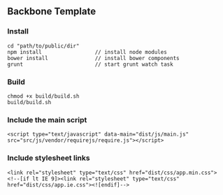 ## Backbone Template

### Install

	cd "path/to/public/dir"
	npm install 				// install node modules
	bower install 				// install bower components
	grunt						// start grunt watch task

### Build

	chmod +x build/build.sh
	build/build.sh

### Include the main script
	
	<script type="text/javascript" data-main="dist/js/main.js" src="src/js/vendor/requirejs/require.js"></script>
    
### Include stylesheet links

    <link rel="stylesheet" type="text/css" href="dist/css/app.min.css">
    <!--[if lt IE 9]><link rel="stylesheet" type="text/css" href="dist/css/app.ie.css"><![endif]-->